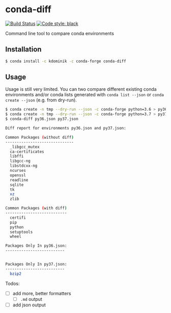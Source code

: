 # conda-diff

[![Build Status](https://travis-ci.org/k-dominik/conda-diff.svg?branch=master)](https://travis-ci.org/k-dominik/conda-diff)
[![Code style: black](https://img.shields.io/badge/code%20style-black-000000.svg)](https://github.com/psf/black)

Command line tool to compare conda environments

## Installation

```bash
$ conda install -c kdominik -c conda-forge conda-diff
```

## Usage

Usage is still very limited. You can two compare different existing conda environments and/or conda lists generated with `conda list --json` or `conda create --json` (e.g. from dry-run).

```bash
$ conda create -n tmp --dry-run --json -c conda-forge python=3.6 > py36.json
$ conda create -n tmp --dry-run --json -c conda-forge python=3.7 > py37.json
$ conda-diff py36.json py37.json

Diff report for environments py36.json and py37.json:

Common Packages (without diff)
------------------------------
  _libgcc_mutex
  ca-certificates
  libffi
  libgcc-ng
  libstdcxx-ng
  ncurses
  openssl
  readline
  sqlite
  tk
  xz
  zlib

Common Packages (with diff)
---------------------------
  certifi
  pip
  python
  setuptools
  wheel

Packages Only In py36.json:
--------------------------


Packages Only In py37.json:
--------------------------
  bzip2
```

Todos:

- [ ] add more, better formatters
  - [ ] `.md` output
- [ ] add json output

